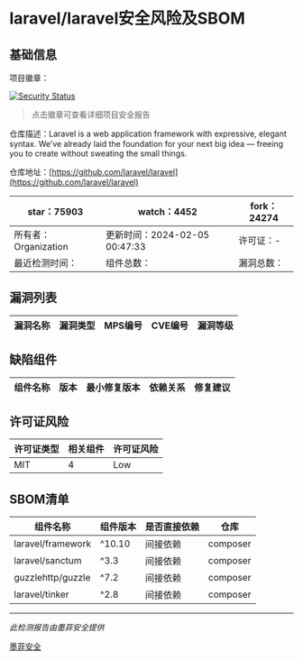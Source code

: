 # laravel/laravel安全风险及SBOM

## 基础信息

项目徽章：

[![Security Status](https://www.murphysec.com/platform3/v31/badge/1754594440615342081.svg)](https://www.murphysec.com/console/report/1693329420393930752/1754594440615342081)

> 点击徽章可查看详细项目安全报告

仓库描述：Laravel is a web application framework with expressive, elegant syntax. We’ve already laid the foundation for your next big idea — freeing you to create without sweating the small things.

仓库地址：[https://github.com/laravel/laravel](https://github.com/laravel/laravel)

| star：75903 | watch：4452 | fork：24274 |
| ----------- | -------------- | ------------ |
| 所有者：Organization | 更新时间：2024-02-05 00:47:33 | 许可证：- |
| 最近检测时间： | 组件总数： | 漏洞总数： |




## 漏洞列表

| 漏洞名称 | 漏洞类型 | MPS编号 | CVE编号 | 漏洞等级 |
| ------- | ------ | ------- | ------ | ----- |





## 缺陷组件

| 组件名称 | 版本 | 最小修复版本 | 依赖关系 | 修复建议 |
| -------- | ---- | ------------ | -------- | -------- |





## 许可证风险

| 许可证类型 | 相关组件 | 许可证风险 |
| ---------- | -------- | ---------- |
|MIT|4|Low|




## SBOM清单

| 组件名称 | 组件版本 | 是否直接依赖 | 仓库 |
| -------- | -------- | ------------ | ---- |
|laravel/framework|^10.10|间接依赖|composer|
|laravel/sanctum|^3.3|间接依赖|composer|
|guzzlehttp/guzzle|^7.2|间接依赖|composer|
|laravel/tinker|^2.8|间接依赖|composer|


------

*此检测报告由墨菲安全提供*

[墨菲安全](www.murphysec.com)